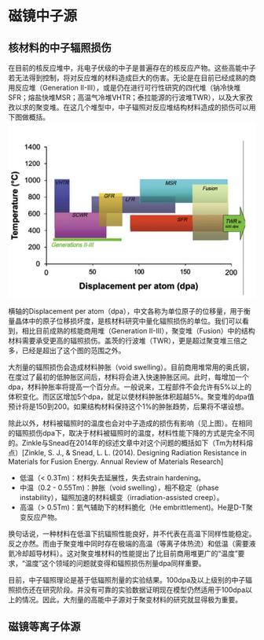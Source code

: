 # 磁镜中子源

## 核材料的中子辐照损伤

在目前的核反应堆中，兆电子伏级的中子是普遍存在的核反应产物。这些高能中子若无法得到控制，将对反应堆的材料造成巨大的伤害。无论是在目前已经成熟的商用反应堆（Generation II-III），或是仍在进行可行性研究的四代堆（钠冷快堆SFR；熔盐快堆MSR；高温气冷堆VHTR；泰拉能源的行波堆TWR），以及大家孜孜以求的聚变堆。在这几个堆型中，中子辐照对反应堆结构材料造成的损伤可以用下图做概括。
<img src="dpa.jpg" alt="dpa" style="width: 600px;"/>

横轴的Displacement per atom（dpa），中文各称为单位原子的位移量，用于衡量晶体中的原子位移损坏度，是核材料研究中量化辐照损伤的单位。我们可以看到，相比目前成熟的核能商用堆（Generation II-III），聚变堆（Fusion）中的结构材料需要承受更高的辐照损伤。盖茨的行波堆（TWR），更是超过聚变堆三倍之多，已经是超出了这个图的范围之外。

大剂量的辐照损伤会造成材料肿胀（void swelling）。目前商用堆常用的奥氏钢，在度过了最初的低肿胀区间后，材料将会进入快速肿胀区间。此时，每增加一个dpa，材料肿胀率将提高一个百分点。一般说来，工程部件不会允许有5%以上的体积变化。而区区增加5个dpa，就足以使材料肿胀体积超越5%。聚变堆的dpa值预计将是150到200。如果结构材料保持这个1%的肿胀趋势，后果将不堪设想。

除此以外，材料被辐照时的温度也会对中子造成的损伤有影响（见上图）。在相同的辐照损伤dpa下，取决于材料被辐照时的温度，材料性能下降的方式是完全不同的。Zinkle与Snead在2014年的综述文章中对这个问题的概括如下（Tm为材料熔点）[Zinkle, S. J., & Snead, L. L. (2014). Designing Radiation Resistance in Materials for Fusion Energy. Annual Review of Materials Research]
- 低温（< 0.3Tm)：材料失去延展性，失去strain hardening。
- 中温（0.2 - 0.55Tm)：肿胀（void swelling），相不稳定（phase instability），辐照加速的材料蠕变（irradiation-assisted creep）。
- 高温（> 0.5Tm)：氦气辅助下的材料脆化（He embrittlement)。He是D-T聚变反应产物。

换句话说，一种材料在低温下抗辐照性能良好，并不代表在高温下同样性能稳定。反之亦然。而由于聚变堆中同时存在极端的高温（等离子体热流）和低温（需要液氦冷却超导材料）。这对聚变堆材料的性能提出了比目前商用堆更广的“温度”要求，“温度”这个领域的问题就变得和辐照损伤剂量dpa同样重要。

目前，中子辐照理论是基于低辐照剂量的实验结果。100dpa及以上级别的中子辐照损伤还在研究阶段。并没有可靠的实验数据证明现在模型仍然适用于100dpa以上的情况。因此，大剂量的高能中子源对于聚变材料的研究就显得极为重要。

## 磁镜等离子体源
